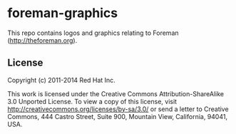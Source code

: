 # foreman-graphics

This repo contains logos and graphics relating to Foreman (http://theforeman.org).

## License

Copyright (c) 2011-2014 Red Hat Inc.

This work is licensed under the Creative Commons Attribution-ShareAlike 3.0
Unported License. To view a copy of this license, visit
http://creativecommons.org/licenses/by-sa/3.0/ or send a letter to Creative
Commons, 444 Castro Street, Suite 900, Mountain View, California, 94041, USA.
